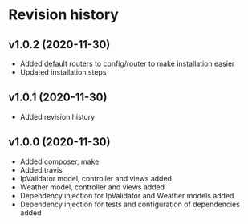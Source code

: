 Revision history
===================

v1.0.2 (2020-11-30)
-------------------
* Added default routers to config/router to make installation easier
* Updated installation steps

v1.0.1 (2020-11-30)
-------------------
* Added revision history

v1.0.0 (2020-11-30)
-------------------

* Added composer, make
* Added travis
* IpValidator model, controller and views added
* Weather model, controller and views added
* Dependency injection for IpValidator and Weather models added
* Dependency injection for tests and configuration of dependencies added
